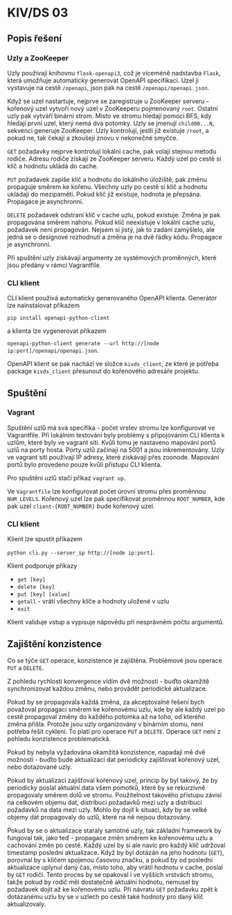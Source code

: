 # KIV/DS 03

## Popis řešení

### Uzly a ZooKeeper
Uzly používají knihovnu <code>flask-openapi3</code>, což je víceméně nadstavba <code>Flask</code>,
která umožňuje automaticky generovat OpenAPI specifikaci. Uzel ji vystavuje na cestě <code>/openapi</code>, 
json pak na cestě <code>/openapi/openapi.json</code>.

Když se uzel nastartuje, nejprve se zaregistruje u ZooKeeper serveru - kořenový uzel vytvoří nový uzel
v ZooKeeperu pojmenovaný <code>root</code>. Ostatní uzly pak vytváří binární strom. Místo ve stromu hledají
pomocí BFS, kdy hledají první uzel, který nemá dva potomky. Uzly se jmenují <code>child00...N</code>, sekvenci generuje 
ZooKeeper. Uzly kontrolují, jestli již existuje <code>/root</code>, a pokud ne, tak čekají a zkoušejí znovu v 
nekonečné smyčce.

<code>GET</code> požadavky nejprve kontrolují lokální cache, pak volají stejnou metodu rodiče. Adresu rodiče 
získají ze ZooKeeper serveru. Každý uzel po cestě si klíč a hodnotu ukládá do cache.

<code>PUT</code> požadavek zapíše klíč a hodnotu do lokálního úložiště, pak změnu propaguje směrem ke kořenu.
Všechny uzly po cestě si klíč a hodnotu ukládají do mezipaměti. Pokud klíč již existuje, hodnota je přepsána.
Propagace je asynchronní.

<code>DELETE</code> požadavek odstraní klíč v cache uzlu, pokud existuje. Změna je pak propagována směrem nahoru.
Pokud klíč neexistuje v lokální cache uzlu, požadavek není propagován. Nejsem si jistý, jak to zadání zamýšlelo, ale jedná
se o designové rozhodnutí a změna je na dvě řádky kódu.
Propagace je asynchronní.

Při spuštění uzly získávají argumenty ze systémových proměnných, které jsou předány v rámci Vagrantfile.


### CLI klient
CLI klient používá automaticky generovaného OpenAPI klienta. Generátor lze nainstalovat příkazem

<code>pip install openapi-python-client</code>

a klienta lze vygenerovat příkazem

<code>openapi-python-client generate --url http://[node ip:port]/openapi/openapi.json</code>.

OpenAPI klient se pak nachází ve složce <code>kivds_client</code>, ze které je potřeba package 
<code>kivds_client</code> přesunout do kořenového adresáře projektu.

## Spuštění
### Vagrant
Spuštění uzlů má svá specifika - počet vrstev stromu lze konfigurovat ve Vagrantfile. 
Při lokálním testování byly problémy s připojováním CLI klienta k uzlům, které byly ve vagrant síti.
Kvůli tomu je nastaveno mapování portů uzlů na porty hosta. Porty uzlů začínají na 5001 a jsou inkrementovány.
Uzly ve vagrant síti používají IP adresy, které získávají přes zoonode. Mapování portů bylo provedeno
pouze kvůli přístupu CLI klienta.

Pro spuštění uzlů stačí příkaz <code>vagrant up</code>.

Ve <code>Vagrantfile</code> lze konfigurovat počet úrovní stromu přes proměnnou <code>NUM_LEVELS</code>. Kořenový uzel lze
pak specifikovat proměnnou <code>ROOT_NUMBER</code>, kde pak uzel <code>client-{ROOT_NUMBER}</code> bude kořenový uzel.

### CLI klient

Klient lze spustit příkazem

<code>python cli.py --server_ip http://[node ip:port]</code>.

Klient podporuje příkazy
* <code>get [key]</code>
* <code>delete [key]</code>
* <code>put [key] [value]</code>
* <code>getall</code> - vrátí všechny klíče a hodnoty uložené v uzlu 
* <code>exit</code>

Klient validuje vstup a vypisuje nápovědu při nesprávném počtu argumentů.

## Zajištění konzistence
Co se týče <code>GET</code> operace, konzistence je zajištěna. Problémové jsou operace <code>PUT</code> 
a <code>DELETE</code>.

Z pohledu rychlosti konvergence vidím dvě možnosti - buďto okamžitě synchronizovat každou změnu, nebo provádět
periodické aktualizace.

Pokud by se propagovala každá změna, za akceptovalné řešení bych považoval propagaci směrem ke kořenovému uzlu,
kde by ale každý uzel po cestě propagoval změny do každého potomka až na toho, od kterého změna přišla. Protože
jsou uzly organizovány v binárním stomu, není potřeba řešit cyklení. To platí pro operace <code>PUT</code> a 
<code>DELETE</code>. Operace <code>GET</code> není z pohledu konzistence problematická.

Pokud by nebyla vyžadována okamžitá konzistence, napadají mě dvě možnosti - buďto bude aktualizaci dat periodicky
zajišťovat kořenový uzel, nebo dotazované uzly.

Pokud by aktualizaci zajišťoval kořenový uzel, princip by byl takový, že by periodicky poslal aktuální data
všem pomotků, které by se rekurzivně propagovaly směrem dolů ve stromu. Použitelnost takového přístupu
závisí na celkovém objemu dat, distribuci požadavků mezi uzly a distribuci požadavků na data mezi uzly.
Mohlo by dojít k situaci, kdy by se velké objemy dat propagovaly do uzlů, které na ně nejsou dotazovány.

Pokud by se o aktualizace staraly samotné uzly, tak základní framework by fungoval tak, jako teď - propagace změn
směrem ke kořenovému uzlu a cachování změn po cestě. Každý uzel by si ale navíc pro každý klíč udržoval 
timestamp poslední aktualizace. Když by byl dotázán na jeho hodnotu (<code>GET</code>), porovnal by s klíčem
spojenou časovou značku, a pokud by od poslední aktualizace uplynul daný čas, místo toho, aby vrátil hodnotu v cache,
poslal by <code>GET</code> rodiči. Tento proces by se opakoval i ve vyšších vrstvách stromu, takže
pokud by rodič měl dostatečně aktuální hodnotu, nemusel by požadavek dojít až ke kořenovému uzlu. Při návratu 
<code>GET</code> požadavku zpět k dotázanému uzlu by se v uzlech po cestě také hodnoty pro daný klíč aktualizovaly.


